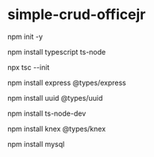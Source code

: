 # simple-crud-officejr

npm init -y

npm install typescript ts-node

npx tsc --init

npm install express @types/express

npm install uuid @types/uuid

npm install ts-node-dev

npm install knex @types/knex

npm install mysql
